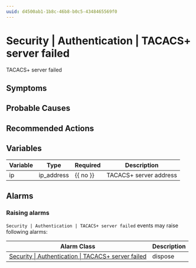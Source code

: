 ```yaml
---
uuid: d4500ab1-1b8c-46b8-b0c5-4348465569f0
---
```

# Security | Authentication | TACACS+ server failed

TACACS+ server failed

## Symptoms

## Probable Causes

## Recommended Actions

## Variables

| Variable | Type       | Required | Description            |
| -------- | ---------- | -------- | ---------------------- |
| ip       | ip_address | {{ no }} | TACACS+ server address |

## Alarms

### Raising alarms

`Security | Authentication | TACACS+ server failed` events may raise following alarms:

| Alarm Class                                                                                                                              | Description |
| ---------------------------------------------------------------------------------------------------------------------------------------- | ----------- |
| [Security \| Authentication \| TACACS+ server failed](../../../alarm-classes-reference/security/authentication/tacacs+-server-failed.md) | dispose     |
